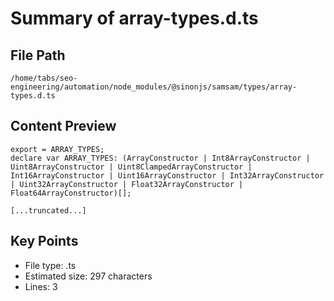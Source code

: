 # Summary of array-types.d.ts
  
## File Path
`/home/tabs/seo-engineering/automation/node_modules/@sinonjs/samsam/types/array-types.d.ts`

## Content Preview
```
export = ARRAY_TYPES;
declare var ARRAY_TYPES: (ArrayConstructor | Int8ArrayConstructor | Uint8ArrayConstructor | Uint8ClampedArrayConstructor | Int16ArrayConstructor | Uint16ArrayConstructor | Int32ArrayConstructor | Uint32ArrayConstructor | Float32ArrayConstructor | Float64ArrayConstructor)[];

[...truncated...]
```

## Key Points
- File type: .ts
- Estimated size: 297 characters
- Lines: 3
